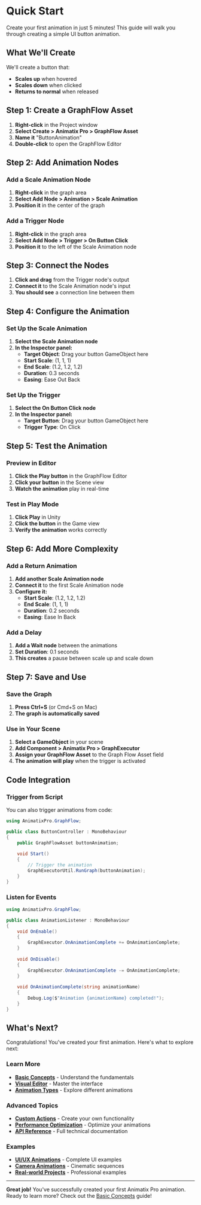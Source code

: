 # Quick Start

Create your first animation in just 5 minutes! This guide will walk you through creating a simple UI button animation.

## What We'll Create

We'll create a button that:
- **Scales up** when hovered
- **Scales down** when clicked
- **Returns to normal** when released

## Step 1: Create a GraphFlow Asset

1. **Right-click** in the Project window
2. **Select Create > Animatix Pro > GraphFlow Asset**
3. **Name it** "ButtonAnimation"
4. **Double-click** to open the GraphFlow Editor

## Step 2: Add Animation Nodes

### Add a Scale Animation Node

1. **Right-click** in the graph area
2. **Select Add Node > Animation > Scale Animation**
3. **Position it** in the center of the graph

### Add a Trigger Node

1. **Right-click** in the graph area
2. **Select Add Node > Trigger > On Button Click**
3. **Position it** to the left of the Scale Animation node

## Step 3: Connect the Nodes

1. **Click and drag** from the Trigger node's output
2. **Connect it** to the Scale Animation node's input
3. **You should see** a connection line between them

## Step 4: Configure the Animation

### Set Up the Scale Animation

1. **Select the Scale Animation node**
2. **In the Inspector panel:**
   - **Target Object**: Drag your button GameObject here
   - **Start Scale**: (1, 1, 1)
   - **End Scale**: (1.2, 1.2, 1.2)
   - **Duration**: 0.3 seconds
   - **Easing**: Ease Out Back

### Set Up the Trigger

1. **Select the On Button Click node**
2. **In the Inspector panel:**
   - **Target Button**: Drag your button GameObject here
   - **Trigger Type**: On Click

## Step 5: Test the Animation

### Preview in Editor

1. **Click the Play button** in the GraphFlow Editor
2. **Click your button** in the Scene view
3. **Watch the animation** play in real-time

### Test in Play Mode

1. **Click Play** in Unity
2. **Click the button** in the Game view
3. **Verify the animation** works correctly

## Step 6: Add More Complexity

### Add a Return Animation

1. **Add another Scale Animation node**
2. **Connect it** to the first Scale Animation node
3. **Configure it:**
   - **Start Scale**: (1.2, 1.2, 1.2)
   - **End Scale**: (1, 1, 1)
   - **Duration**: 0.2 seconds
   - **Easing**: Ease In Back

### Add a Delay

1. **Add a Wait node** between the animations
2. **Set Duration**: 0.1 seconds
3. **This creates** a pause between scale up and scale down

## Step 7: Save and Use

### Save the Graph

1. **Press Ctrl+S** (or Cmd+S on Mac)
2. **The graph is automatically saved**

### Use in Your Scene

1. **Select a GameObject** in your scene
2. **Add Component > Animatix Pro > GraphExecutor**
3. **Assign your GraphFlow Asset** to the Graph Flow Asset field
4. **The animation will play** when the trigger is activated

## Code Integration

### Trigger from Script

You can also trigger animations from code:

```csharp
using AnimatixPro.GraphFlow;

public class ButtonController : MonoBehaviour
{
    public GraphFlowAsset buttonAnimation;
    
    void Start()
    {
        // Trigger the animation
        GraphExecutorUtil.RunGraph(buttonAnimation);
    }
}
```

### Listen for Events

```csharp
using AnimatixPro.GraphFlow;

public class AnimationListener : MonoBehaviour
{
    void OnEnable()
    {
        GraphExecutor.OnAnimationComplete += OnAnimationComplete;
    }
    
    void OnDisable()
    {
        GraphExecutor.OnAnimationComplete -= OnAnimationComplete;
    }
    
    void OnAnimationComplete(string animationName)
    {
        Debug.Log($"Animation {animationName} completed!");
    }
}
```

## What's Next?

Congratulations! You've created your first animation. Here's what to explore next:

### **Learn More**
- **[Basic Concepts](basic-concepts)** - Understand the fundamentals
- **[Visual Editor](visual-editor/graphflow-overview)** - Master the interface
- **[Animation Types](animation-types/ui-animations)** - Explore different animations

### **Advanced Topics**
- **[Custom Actions](programming/custom-actions)** - Create your own functionality
- **[Performance Optimization](advanced-features/performance-optimization)** - Optimize your animations
- **[API Reference](api/graph-executor-util)** - Full technical documentation

### **Examples**
- **[UI/UX Animations](examples/ui-ux-animations)** - Complete UI examples
- **[Camera Animations](examples/gameplay-sequences)** - Cinematic sequences
- **[Real-world Projects](examples/real-world-projects)** - Professional examples

---

**Great job!** You've successfully created your first Animatix Pro animation. Ready to learn more? Check out the [Basic Concepts](basic-concepts) guide!